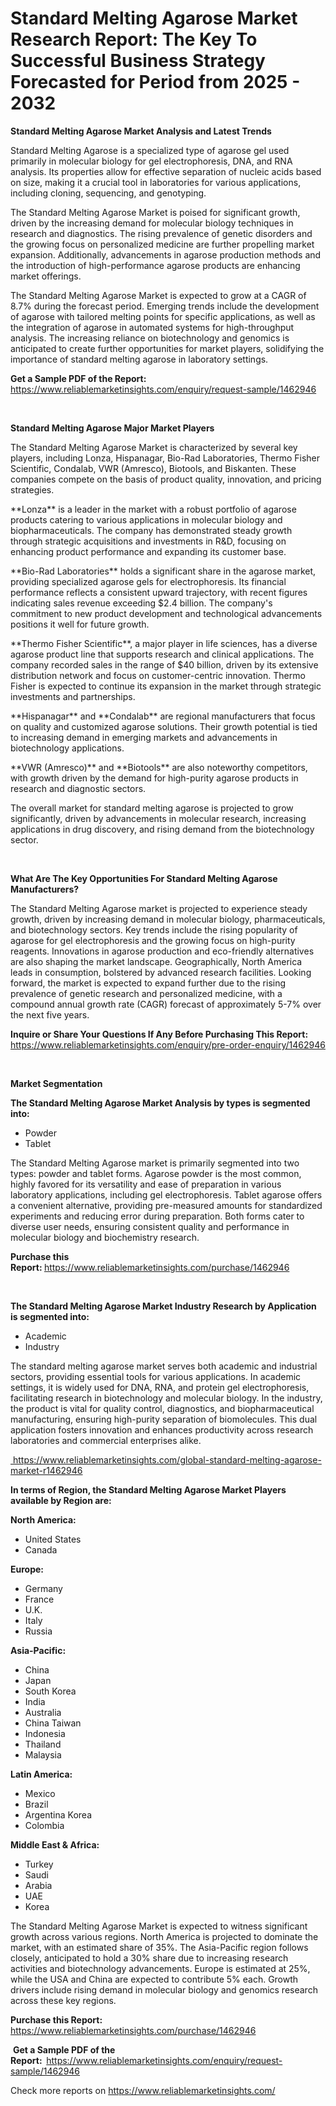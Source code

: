 <p><h1>Standard Melting Agarose Market Research Report: The Key To Successful Business Strategy Forecasted for Period from 2025 - 2032</h1></p><p><strong>Standard Melting Agarose Market Analysis and Latest Trends</strong></p>
<p><p>Standard Melting Agarose is a specialized type of agarose gel used primarily in molecular biology for gel electrophoresis, DNA, and RNA analysis. Its properties allow for effective separation of nucleic acids based on size, making it a crucial tool in laboratories for various applications, including cloning, sequencing, and genotyping.</p><p>The Standard Melting Agarose Market is poised for significant growth, driven by the increasing demand for molecular biology techniques in research and diagnostics. The rising prevalence of genetic disorders and the growing focus on personalized medicine are further propelling market expansion. Additionally, advancements in agarose production methods and the introduction of high-performance agarose products are enhancing market offerings.</p><p>The Standard Melting Agarose Market is expected to grow at a CAGR of 8.7% during the forecast period. Emerging trends include the development of agarose with tailored melting points for specific applications, as well as the integration of agarose in automated systems for high-throughput analysis. The increasing reliance on biotechnology and genomics is anticipated to create further opportunities for market players, solidifying the importance of standard melting agarose in laboratory settings.</p></p>
<p><strong>Get a Sample PDF of the Report:&nbsp;</strong> <a href="https://www.reliablemarketinsights.com/enquiry/request-sample/1462946?utm_campaign=2951&utm_medium=2&utm_source=Github&utm_content=ia&utm_term=03042025&utm_id=standard-melting-agarose">https://www.reliablemarketinsights.com/enquiry/request-sample/1462946</a></p>
<p>&nbsp;</p>
<p><strong>Standard Melting Agarose Major Market Players</strong></p>
<p><p>The Standard Melting Agarose Market is characterized by several key players, including Lonza, Hispanagar, Bio-Rad Laboratories, Thermo Fisher Scientific, Condalab, VWR (Amresco), Biotools, and Biskanten. These companies compete on the basis of product quality, innovation, and pricing strategies.</p><p>**Lonza** is a leader in the market with a robust portfolio of agarose products catering to various applications in molecular biology and biopharmaceuticals. The company has demonstrated steady growth through strategic acquisitions and investments in R&D, focusing on enhancing product performance and expanding its customer base.</p><p>**Bio-Rad Laboratories** holds a significant share in the agarose market, providing specialized agarose gels for electrophoresis. Its financial performance reflects a consistent upward trajectory, with recent figures indicating sales revenue exceeding $2.4 billion. The company's commitment to new product development and technological advancements positions it well for future growth.</p><p>**Thermo Fisher Scientific**, a major player in life sciences, has a diverse agarose product line that supports research and clinical applications. The company recorded sales in the range of $40 billion, driven by its extensive distribution network and focus on customer-centric innovation. Thermo Fisher is expected to continue its expansion in the market through strategic investments and partnerships.</p><p>**Hispanagar** and **Condalab** are regional manufacturers that focus on quality and customized agarose solutions. Their growth potential is tied to increasing demand in emerging markets and advancements in biotechnology applications.</p><p>**VWR (Amresco)** and **Biotools** are also noteworthy competitors, with growth driven by the demand for high-purity agarose products in research and diagnostic sectors.</p><p>The overall market for standard melting agarose is projected to grow significantly, driven by advancements in molecular research, increasing applications in drug discovery, and rising demand from the biotechnology sector.</p></p>
<p>&nbsp;</p>
<p><strong>What Are The Key Opportunities For Standard Melting Agarose Manufacturers?</strong></p>
<p><p>The Standard Melting Agarose market is projected to experience steady growth, driven by increasing demand in molecular biology, pharmaceuticals, and biotechnology sectors. Key trends include the rising popularity of agarose for gel electrophoresis and the growing focus on high-purity reagents. Innovations in agarose production and eco-friendly alternatives are also shaping the market landscape. Geographically, North America leads in consumption, bolstered by advanced research facilities. Looking forward, the market is expected to expand further due to the rising prevalence of genetic research and personalized medicine, with a compound annual growth rate (CAGR) forecast of approximately 5-7% over the next five years.</p></p>
<p><strong>Inquire or Share Your Questions If Any Before Purchasing This Report:</strong> <a href="https://www.reliablemarketinsights.com/enquiry/pre-order-enquiry/1462946?utm_campaign=2951&utm_medium=2&utm_source=Github&utm_content=ia&utm_term=03042025&utm_id=standard-melting-agarose">https://www.reliablemarketinsights.com/enquiry/pre-order-enquiry/1462946</a></p>
<p>&nbsp;</p>
<p><strong>Market Segmentation</strong></p>
<p><strong>The Standard Melting Agarose Market Analysis by types is segmented into:</strong></p>
<p><ul><li>Powder</li><li>Tablet</li></ul></p>
<p><p>The Standard Melting Agarose market is primarily segmented into two types: powder and tablet forms. Agarose powder is the most common, highly favored for its versatility and ease of preparation in various laboratory applications, including gel electrophoresis. Tablet agarose offers a convenient alternative, providing pre-measured amounts for standardized experiments and reducing error during preparation. Both forms cater to diverse user needs, ensuring consistent quality and performance in molecular biology and biochemistry research.</p></p>
<p><strong>Purchase this Report:&nbsp;</strong><a href="https://www.reliablemarketinsights.com/purchase/1462946?utm_campaign=2951&utm_medium=2&utm_source=Github&utm_content=ia&utm_term=03042025&utm_id=standard-melting-agarose">https://www.reliablemarketinsights.com/purchase/1462946</a></p>
<p>&nbsp;</p>
<p><strong>The Standard Melting Agarose Market Industry Research by Application is segmented into:</strong></p>
<p><ul><li>Academic</li><li>Industry</li></ul></p>
<p><p>The standard melting agarose market serves both academic and industrial sectors, providing essential tools for various applications. In academic settings, it is widely used for DNA, RNA, and protein gel electrophoresis, facilitating research in biotechnology and molecular biology. In the industry, the product is vital for quality control, diagnostics, and biopharmaceutical manufacturing, ensuring high-purity separation of biomolecules. This dual application fosters innovation and enhances productivity across research laboratories and commercial enterprises alike.</p></p>
<p><a href="https://www.reliablemarketinsights.com/global-standard-melting-agarose-market-r1462946?utm_campaign=2951&utm_medium=2&utm_source=Github&utm_content=ia&utm_term=03042025&utm_id=standard-melting-agarose">&nbsp;https://www.reliablemarketinsights.com/global-standard-melting-agarose-market-r1462946</a></p>
<p><strong>In terms of Region, the Standard Melting Agarose Market Players available by Region are:</strong></p>
<p>
    <p> <strong> North America: </strong>
        <ul>
            <li>United States</li>
            <li>Canada</li>
        </ul>
        </p> 
    <p> <strong> Europe: </strong>
        <ul>
            <li>Germany</li>
            <li>France</li>
            <li>U.K.</li>
            <li>Italy</li>
            <li>Russia</li>
        </ul>
        </p> 
    <p> <strong> Asia-Pacific: </strong>
        <ul>
            <li>China</li>
            <li>Japan</li>
            <li>South Korea</li>
            <li>India</li>
            <li>Australia</li>
            <li>China Taiwan</li>
            <li>Indonesia</li>
            <li>Thailand</li>
            <li>Malaysia</li>
        </ul>
        </p> 
    <p> <strong> Latin America: </strong>
        <ul>
            <li>Mexico</li>
            <li>Brazil</li>
            <li>Argentina Korea</li>
            <li>Colombia</li>
        </ul>
        </p> 
    <p> <strong> Middle East & Africa: </strong>
        <ul>
            <li>Turkey</li>
            <li>Saudi</li>
            <li>Arabia</li>
            <li>UAE</li>
            <li>Korea</li>
        </ul>
    </p>
    </p>
<p><p>The Standard Melting Agarose Market is expected to witness significant growth across various regions. North America is projected to dominate the market, with an estimated share of 35%. The Asia-Pacific region follows closely, anticipated to hold a 30% share due to increasing research activities and biotechnology advancements. Europe is estimated at 25%, while the USA and China are expected to contribute 5% each. Growth drivers include rising demand in molecular biology and genomics research across these key regions.</p></p>
<p><strong>Purchase this Report: </strong><a href="https://www.reliablemarketinsights.com/purchase/1462946?utm_campaign=2951&utm_medium=2&utm_source=Github&utm_content=ia&utm_term=03042025&utm_id=standard-melting-agarose">https://www.reliablemarketinsights.com/purchase/1462946</a></p>
<p>&nbsp;<strong>Get a Sample PDF of the Report:&nbsp;&nbsp;</strong><a href="https://www.reliablemarketinsights.com/enquiry/request-sample/1462946?utm_campaign=2951&utm_medium=2&utm_source=Github&utm_content=ia&utm_term=03042025&utm_id=standard-melting-agarose">https://www.reliablemarketinsights.com/enquiry/request-sample/1462946</a></p>
<p><strong></strong></p>
<p>Check more reports on <a href="https://www.reliablemarketinsights.com/?utm_campaign=2951&utm_medium=2&utm_source=Github&utm_content=ia&utm_term=03042025&utm_id=standard-melting-agarose">https://www.reliablemarketinsights.com/</a></p>